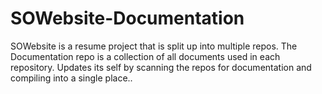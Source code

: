 # SOWebsite-Documentation
SOWebsite is a resume project that is split up into multiple repos. The Documentation repo is a collection of all documents used in each repository. Updates its self by scanning the repos for documentation and compiling into a single place..
